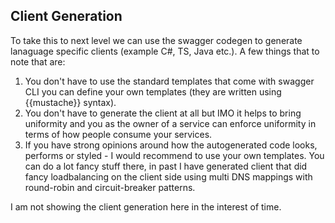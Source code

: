 ## Client Generation

To take this to next level we can use the swagger codegen to generate lanaguage specific clients (example C#, TS, Java etc.). A few things that to note that are:

1. You don't have to use the standard templates that come with swagger CLI you can define your own templates (they are written using {{mustache}} syntax).
2. You don't have to generate the client at all but IMO it helps to bring uniformity and you as the owner of a service can enforce uniformity in terms of how people consume your services.
3. If you have strong opinions around how the autogenerated code looks, performs or styled - I would recommend to use your own templates. You can do a lot fancy stuff there, in past I have generated client that did fancy loadbalancing on the client side using multi DNS mappings with round-robin and circuit-breaker patterns.

I am not showing the client generation here in the interest of time.

